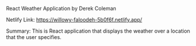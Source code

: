 React Weather Application by Derek Coleman

Netlify Link: https://willowy-faloodeh-5b0f6f.netlify.app/

Summary: This is React application that displays the weather over a location that the user specifies. 